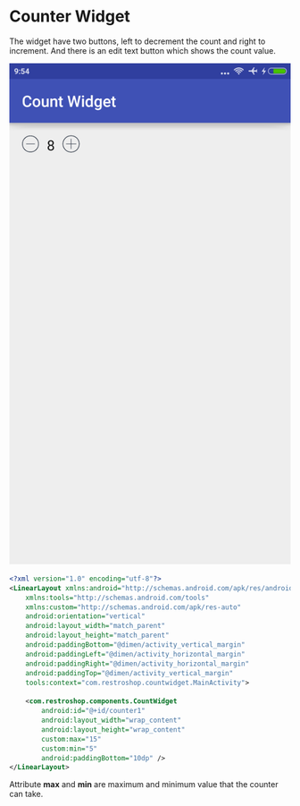 Counter Widget
==============

The widget have two buttons, left to decrement the count and right to increment. And there is an edit text button
which shows the count value.

![alt tag](countwidget.png)




```xml
<?xml version="1.0" encoding="utf-8"?>
<LinearLayout xmlns:android="http://schemas.android.com/apk/res/android"
    xmlns:tools="http://schemas.android.com/tools"
    xmlns:custom="http://schemas.android.com/apk/res-auto"
    android:orientation="vertical"
    android:layout_width="match_parent"
    android:layout_height="match_parent"
    android:paddingBottom="@dimen/activity_vertical_margin"
    android:paddingLeft="@dimen/activity_horizontal_margin"
    android:paddingRight="@dimen/activity_horizontal_margin"
    android:paddingTop="@dimen/activity_vertical_margin"
    tools:context="com.restroshop.countwidget.MainActivity">

    <com.restroshop.components.CountWidget
        android:id="@+id/counter1"
        android:layout_width="wrap_content"
        android:layout_height="wrap_content"
        custom:max="15"
        custom:min="5"
        android:paddingBottom="10dp" />
</LinearLayout>
```

Attribute **max** and **min** are maximum and minimum value that the counter can take.